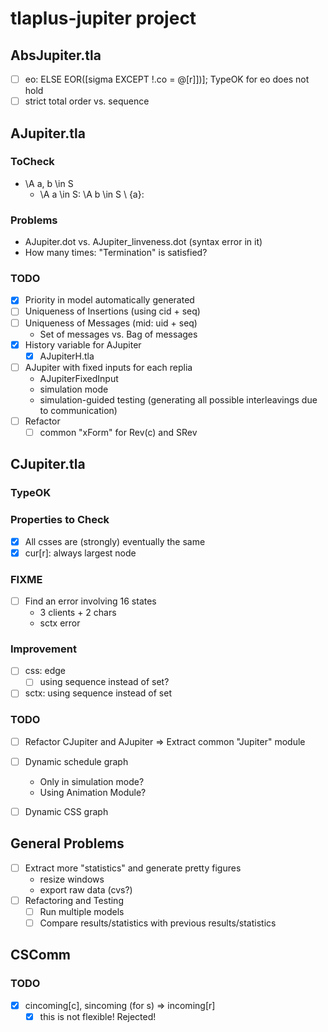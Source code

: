 # tlaplus-jupiter project

## AbsJupiter.tla
- [ ] eo: ELSE EOR([sigma EXCEPT !.co = @[r]])]; TypeOK for eo does not hold
- [ ] strict total order vs. sequence

## AJupiter.tla

### ToCheck
- \A a, b \in S
  - \A a \in S: \A b \in S \ {a}:

### Problems
- AJupiter.dot vs. AJupiter_linveness.dot (syntax error in it)
- How many times: "Termination" is satisfied?

### TODO
- [x] Priority in model automatically generated 
- [ ] Uniqueness of Insertions (using cid + seq)
- [ ] Uniqueness of Messages (mid: uid + seq)
  - Set of messages vs. Bag of messages
- [x] History variable for AJupiter
  - [x] AJupiterH.tla
- [ ] AJupiter with fixed inputs for each replia
  - AJupiterFixedInput
  - simulation mode
  - simulation-guided testing (generating all possible interleavings due to communication)
- [ ] Refactor
  - [ ] common "xForm" for Rev(c) and SRev

## CJupiter.tla

### TypeOK

### Properties to Check
- [x] All csses are (strongly) eventually the same
- [x] cur[r]: always largest node

### FIXME
- [ ] Find an error involving 16 states
  - 3 clients + 2 chars
  - sctx error

### Improvement
- [ ] css: edge
  - [ ] using sequence instead of set?
- [ ] sctx: using sequence instead of set

### TODO
- [ ] Refactor CJupiter and AJupiter => Extract common "Jupiter" module
- [ ] Dynamic schedule graph
  - Only in simulation mode?
  - Using Animation Module?
- [ ] Dynamic CSS graph


## General Problems

- [ ] Extract more "statistics" and generate pretty figures
  - resize windows
  - export raw data (cvs?)
- [ ] Refactoring and Testing
  - [ ] Run multiple models
  - [ ] Compare results/statistics with previous results/statistics

## CSComm

### TODO
- [x] cincoming[c], sincoming (for s) => incoming[r]
  - [x] this is not flexible! Rejected!
